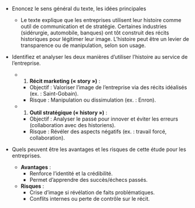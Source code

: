 - Enoncez le sens général du texte, les idées principales 
	- Le texte explique que les entreprises utilisent leur histoire comme outil de communication et de stratégie. Certaines industries (sidérurgie, automobile, banques) ont tôt construit des récits historiques pour légitimer leur image. L’histoire peut être un levier de transparence ou de manipulation, selon son usage.
	
- Identifiez et analyser les deux manières d’utiliser l’histoire au service de l’entreprise. 
	- 1. **Récit marketing (« story »)** :
	    - Objectif : Valoriser l’image de l’entreprise via des récits idéalisés (ex. : Saint-Gobain).
	    - Risque : Manipulation ou dissimulation (ex. : Enron).
	- 1. **Outil stratégique (« history »)** :
		- Objectif : Analyser le passé pour innover et éviter les erreurs (collaboration avec des historiens).
	    - Risque : Révéler des aspects négatifs (ex. : travail forcé, collaboration).
	    
- Quels peuvent être les avantages et les risques de cette étude pour les entreprises.
	- **Avantages** :
		- Renforce l’identité et la crédibilité.
		- Permet d’apprendre des succès/échecs passés.
	- **Risques** :
		- Crise d’image si révélation de faits problématiques.
		- Conflits internes ou perte de contrôle sur le récit.